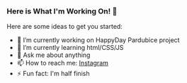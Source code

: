 ### Here is What I'm Working On! 👋


Here are some ideas to get you started:

- 🔭 I’m currently working on HappyDay Pardubice project
- 🌱 I’m currently learning html/CSS/JS
- 💬 Ask me about anything
- 📫 How to reach me: [Instagram](https://www.instagram.com/mar_yaroslav/)
- ⚡ Fun fact: I'm half finish

